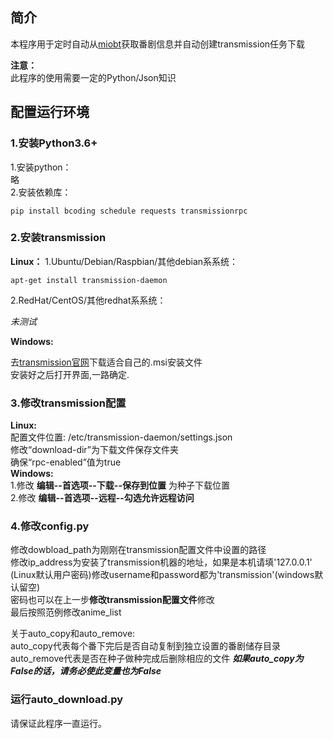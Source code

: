 ## 简介
本程序用于定时自动从[miobt](http://miobt.com)获取番剧信息并自动创建transmission任务下载

**注意：**\
此程序的使用需要一定的Python/Json知识



## 配置运行环境
### 1.安装Python3.6+
1.安装python：\
略\
2.安装依赖库：

	pip install bcoding schedule requests transmissionrpc


### 2.安装transmission
**Linux：**
1.Ubuntu/Debian/Raspbian/其他debian系系统：

	apt-get install transmission-daemon

2.RedHat/CentOS/其他redhat系系统：

_未测试_

**Windows:**

去[transmission官网](https://transmissionbt.com/download/)下载适合自己的.msi安装文件\
安装好之后打开界面,一路确定.

### 3.修改transmission配置
**Linux:**\
配置文件位置: /etc/transmission-daemon/settings.json\
修改“download-dir”为下载文件保存文件夹\
确保“rpc-enabled”值为true\
**Windows:**\
1.修改  **编辑--首选项--下载--保存到位置** 为种子下载位置\
2.修改  **编辑--首选项--远程--勾选允许远程访问**

### 4.修改config.py
修改dowbload_path为刚刚在transmission配置文件中设置的路径\
修改ip_address为安装了transmission机器的地址，如果是本机请填'127.0.0.1'\
(Linux默认用户密码)修改username和password都为'transmission'(windows默认留空)\
密码也可以在上一步**修改transmission配置文件**修改\
最后按照范例修改anime_list

关于auto_copy和auto_remove:\
auto_copy代表每个番下完后是否自动复制到独立设置的番剧储存目录\
auto_remove代表是否在种子做种完成后删除相应的文件 ***如果auto_copy为False的话，请务必使此变量也为False***

### 运行auto_download.py

请保证此程序一直运行。
